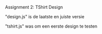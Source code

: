 Assignment 2: TShirt Design

"design.js" is de laatste en juiste versie

"tshirt.js" was om een eerste design te testen
